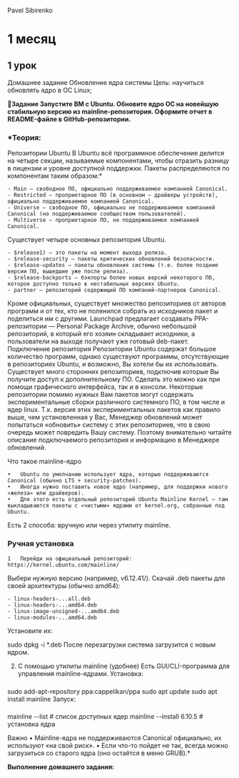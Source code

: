 Pavel Sibirenko
# 1 месяц
## 1 урок
Домашнее задание
Обновление ядра системы
Цель:
научиться обновлять ядро в ОС Linux;

🎯**Задание
Запустите ВМ c Ubuntu.
Обновите ядро ОС на новейшую стабильную версию из mainline-репозитория.
Оформите отчет в README-файле в GitHub-репозитории.**

### *Теория:
Репозитории Ubuntu
В Ubuntu всё программное обеспечение делится на четыре секции, называемые компонентами,
 чтобы отразить разницу в лицензии и уровне доступной поддержки.
Пакеты распределяются по компонентам таким образом:*

	- Main – свободное ПО, официально поддерживаемое компанией Canonical. 
	- Restricted – проприетарное ПО (в основном — драйверы устройств), официально поддерживаемое компанией Canonical. 
	- Universe – свободное ПО, официально не поддерживаемое компанией Canonical (но поддерживаемое сообществом пользователей). 
	- Multiverse – проприетарное ПО, не поддерживаемое компанией Canonical. 
Существует четыре основных репозитория Ubuntu.

	- $release1) – это пакеты на момент выхода релиза. 
	- $release-security – пакеты критических обновлений безопасности. 
	- $release-updates – пакеты обновления системы (т.е. более поздние версии ПО, вышедшие уже после релиза). 
	- $release-backports – бэкпорты более новых версий некоторого ПО, которое доступно только в нестабильных версиях Ubuntu. 
	- partner – репозиторий содержищий ПО компаний-партнеров Canonical. 
Кроме официальных, существует множество репозиториев от авторов программ и от тех, кто не поленился собрать из исходников пакет и поделиться им с другими. Launchpad предлагает создавать PPA-репозитории — Personal Package Archive, обычно небольшой репозиторий, в который его хозяин складывает исходники, а пользователи на выходе получают уже готовый deb-пакет.
Подключение репозитория
Репозитории Ubuntu содержат большое количество программ, однако существуют программы, отсутствующие в репозиториях Ubuntu, и возможно, Вы хотели бы их использовать. Существует много сторонних репозиториев, подключив которые Вы получите доступ к дополнительному ПО. Сделать это можно как при помощи графического интерфейса, так и в консоли.
Некоторые репозитории помимо нужных Вам пакетов могут содержать экспериментальные сборки различного системного ПО, в том числе и ядер linux. Т.к. версия этих экспериментальных пакетов как правило выше, чем установленная у Вас, Менеджер обновлений может попытаться «обновить» систему с этих репозиториев, что в свою очередь может повредить Вашу систему. Поэтому внимательно читайте описание подключаемого репозитория и информацию в Менеджере обновлений.

Что такое mainline-ядро

	•	Ubuntu по умолчанию использует ядра, которые поддерживаются Canonical (обычно LTS + security-patches).
	•	Иногда нужно поставить новое ядро (например, для поддержки нового «железа» или драйверов).
	•	Для этого есть отдельный репозиторий Ubuntu Mainline Kernel — там выкладываются пакеты с «чистыми» ядрами от kernel.org, собранные под Ubuntu.
 
Есть 2 способа: вручную или через утилиту mainline.

### Ручная установка
	1	Перейди на официальный репозиторий:  https://kernel.ubuntu.com/mainline/
   Выбери нужную версию (например, v6.12.41/).
Скачай .deb пакеты для своей архитектуры (обычно amd64):

	- linux-headers-...all.deb
	- linux-headers-...amd64.deb
	- linux-image-unsigned-...amd64.deb
	- linux-modules-...amd64.deb
Установите их:

sudo dpkg -i *.deb
После перезагрузки система загрузится с новым ядром.

2. С помощью утилиты mainline (удобнее)
Есть GUI/CLI-программа для управления mainline-ядрами.
Установка:
###
sudo add-apt-repository ppa:cappelikan/ppa
sudo apt update
sudo apt install mainline
Запуск:
###
mainline --list   # список доступных ядер
mainline --install 6.10.5   # установка ядра

Важно
	•	Mainline-ядра не поддерживаются Canonical официально, их используют «на свой риск».
	•	Если что-то пойдет не так, всегда можно загрузиться со старого ядра (оно остаётся в меню GRUB).*

 **Выполнение домашнего задания:**
 



